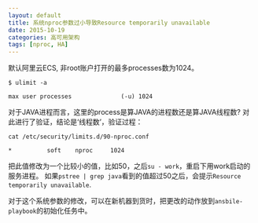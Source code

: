 ```yaml
---
layout: default
title: 系统nproc参数过小导致Resource temporarily unavailable 
date: 2015-10-19
categories: 高可用架构
tags: [nproc, HA]
---
```


默认阿里云ECS, 非root账户打开的最多processes数为1024。

`$ ulimit -a`

`max user processes              (-u) 1024`

对于JAVA进程而言，这里的process是算JAVA的进程数还是算JAVA线程数? 对此进行了验证，结论是‘线程数’，验证过程：

`cat /etc/security/limits.d/90-nproc.conf`

`*          soft    nproc     1024`

把此值修改为一个比较小的值，比如50，之后`su - work`，重启下用work启动的服务进程。
如果`pstree | grep java`看到的值超过50之后，会提示`Resource temporarily unavailable`.

对于这个系统参数的修改，可以在新机器到货时，把更改的动作放到`ansbile-playbook`的初始化任务中。